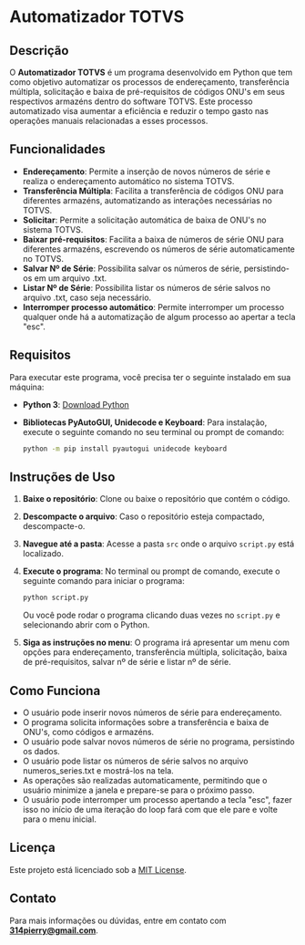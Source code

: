 # Automatizador TOTVS

## Descrição

O **Automatizador TOTVS** é um programa desenvolvido em Python que tem como objetivo automatizar os processos de endereçamento, transferência múltipla, solicitação e baixa de pré-requisitos de códigos ONU's em seus respectivos armazéns dentro do software TOTVS. Este processo automatizado visa aumentar a eficiência e reduzir o tempo gasto nas operações manuais relacionadas a esses processos.

## Funcionalidades

- **Endereçamento**: Permite a inserção de novos números de série e realiza o endereçamento automático no sistema TOTVS.
- **Transferência Múltipla**: Facilita a transferência de códigos ONU para diferentes armazéns, automatizando as interações necessárias no TOTVS.
- **Solicitar**: Permite a solicitação automática de baixa de ONU's no sistema TOTVS.
- **Baixar pré-requisitos**: Facilita a baixa de números de série ONU para diferentes armazéns, escrevendo os números de série automaticamente no TOTVS.
- **Salvar Nº de Série**: Possibilita salvar os números de série, persistindo-os em um arquivo .txt.
- **Listar Nº de Série**: Possibilita listar os números de série salvos no arquivo .txt, caso seja necessário.
- **Interromper processo automático**: Permite interromper um processo qualquer onde há a automatização de algum processo ao apertar a tecla "esc".

## Requisitos

Para executar este programa, você precisa ter o seguinte instalado em sua máquina:

- **Python 3**: [Download Python](https://www.python.org/downloads/)
- **Bibliotecas PyAutoGUI, Unidecode e Keyboard**: Para instalação, execute o seguinte comando no seu terminal ou prompt de comando:

  ```bash
  python -m pip install pyautogui unidecode keyboard

## Instruções de Uso

1. **Baixe o repositório**: Clone ou baixe o repositório que contém o código.
2. **Descompacte o arquivo**: Caso o repositório esteja compactado, descompacte-o.
3. **Navegue até a pasta**: Acesse a pasta `src` onde o arquivo `script.py` está localizado.
4. **Execute o programa**: No terminal ou prompt de comando, execute o seguinte comando para iniciar o programa:

   ```bash
   python script.py
   ```

   Ou você pode rodar o programa clicando duas vezes no `script.py` e selecionando abrir com o Python.

5. **Siga as instruções no menu**: O programa irá apresentar um menu com opções para endereçamento, transferência múltipla, solicitação, baixa de pré-requisitos, salvar nº de série e listar nº de série.

## Como Funciona

- O usuário pode inserir novos números de série para endereçamento.
- O programa solicita informações sobre a transferência e baixa de ONU's, como códigos e armazéns.
- O usuário pode salvar novos números de série no programa, persistindo os dados.
- O usuário pode listar os números de série salvos no arquivo numeros_series.txt e mostrá-los na tela.
- As operações são realizadas automaticamente, permitindo que o usuário minimize a janela e prepare-se para o próximo passo.
- O usuário pode interromper um processo apertando a tecla "esc", fazer isso no início de uma iteração do loop fará com que ele pare e volte para o menu inicial.

## Licença

Este projeto está licenciado sob a [MIT License](LICENSE).

## Contato

Para mais informações ou dúvidas, entre em contato com **314pierry@gmail.com**.
